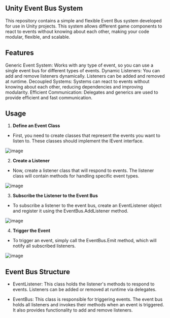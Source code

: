 ## Unity Event Bus System

This repository contains a simple and flexible Event Bus system developed for use in Unity projects. This system allows different game components to react to events without knowing about each other, making your code modular, flexible, and scalable.

## Features

Generic Event System: Works with any type of event, so you can use a single event bus for different types of events.
Dynamic Listeners: You can add and remove listeners dynamically. Listeners can be added and removed at runtime.
Decoupled Systems: Systems can react to events without knowing about each other, reducing dependencies and improving modularity.
Efficient Communication: Delegates and generics are used to provide efficient and fast communication.

## Usage

1. **Define an Event Class**
   
- First, you need to create classes that represent the events you want to listen to. These classes should implement the IEvent interface.

![image](https://github.com/user-attachments/assets/c0aa0f39-6ed2-4692-b90c-76b643599fd9)

2. **Create a Listener**
   
- Now, create a listener class that will respond to events. The listener class will contain methods for handling specific event types.

![image](https://github.com/user-attachments/assets/f5f9e4a6-8083-44d6-a133-f49d430f471a)

3. **Subscribe the Listener to the Event Bus**
   
- To subscribe a listener to the event bus, create an EventListener<T> object and register it using the EventBus<T>.AddListener method.

![image](https://github.com/user-attachments/assets/07a28dcb-8ba1-46b8-a128-e0a82d4bf195)

4. **Trigger the Event**
   
- To trigger an event, simply call the EventBus<T>.Emit method, which will notify all subscribed listeners.

![image](https://github.com/user-attachments/assets/b9fe9f3a-dabc-43dc-b238-b8d710f0d4d9)

## Event Bus Structure

- EventListener<T>: This class holds the listener's methods to respond to events. Listeners can be added or removed at runtime via delegates.

- EventBus<T>: This class is responsible for triggering events. The event bus holds all listeners and invokes their methods when an event is triggered. It also provides functionality to add and remove listeners.



